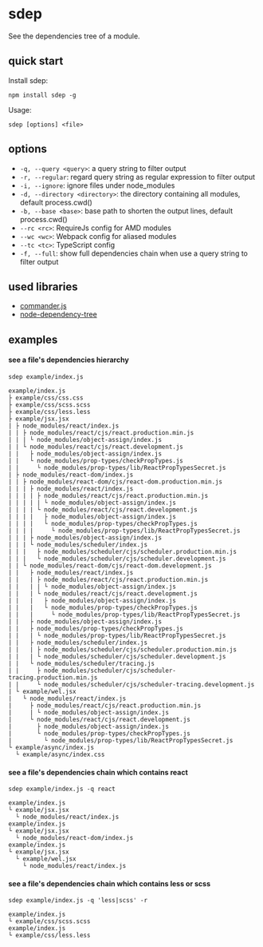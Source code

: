 # sdep

See the dependencies tree of a module.

## quick start

Install sdep:

```
npm install sdep -g
```

Usage:

```
sdep [options] <file>
```

## options

- `-q, --query <query>`: a query string to filter output
- `-r, --regular`: regard query string as regular expression to filter output
- `-i, --ignore`: ignore files under node_modules
- `-d, --directory <directory>`: the directory containing all modules, default process.cwd()
- `-b, --base <base>`: base path to shorten the output lines, default process.cwd()
- `--rc <rc>`: RequireJs config for AMD modules
- `--wc <wc>`: Webpack config for aliased modules
- `--tc <tc>`: TypeScript config
- `-f, --full`: show full dependencies chain when use a query string to filter output

## used libraries

- [commander.js](https://github.com/tj/commander.js)
- [node-dependency-tree](https://github.com/dependents/node-dependency-tree)

## examples

#### see a file's dependencies hierarchy

```
sdep example/index.js
```

```
example/index.js
├ example/css/css.css
├ example/css/scss.scss
├ example/css/less.less
├ example/jsx.jsx
| ├ node_modules/react/index.js
| | ├ node_modules/react/cjs/react.production.min.js
| | | └ node_modules/object-assign/index.js
| | └ node_modules/react/cjs/react.development.js
| |   ├ node_modules/object-assign/index.js
| |   └ node_modules/prop-types/checkPropTypes.js
| |     └ node_modules/prop-types/lib/ReactPropTypesSecret.js
| ├ node_modules/react-dom/index.js
| | ├ node_modules/react-dom/cjs/react-dom.production.min.js
| | | ├ node_modules/react/index.js
| | | | ├ node_modules/react/cjs/react.production.min.js
| | | | | └ node_modules/object-assign/index.js
| | | | └ node_modules/react/cjs/react.development.js
| | | |   ├ node_modules/object-assign/index.js
| | | |   └ node_modules/prop-types/checkPropTypes.js
| | | |     └ node_modules/prop-types/lib/ReactPropTypesSecret.js
| | | ├ node_modules/object-assign/index.js
| | | └ node_modules/scheduler/index.js
| | |   ├ node_modules/scheduler/cjs/scheduler.production.min.js
| | |   └ node_modules/scheduler/cjs/scheduler.development.js
| | └ node_modules/react-dom/cjs/react-dom.development.js
| |   ├ node_modules/react/index.js
| |   | ├ node_modules/react/cjs/react.production.min.js
| |   | | └ node_modules/object-assign/index.js
| |   | └ node_modules/react/cjs/react.development.js
| |   |   ├ node_modules/object-assign/index.js
| |   |   └ node_modules/prop-types/checkPropTypes.js
| |   |     └ node_modules/prop-types/lib/ReactPropTypesSecret.js
| |   ├ node_modules/object-assign/index.js
| |   ├ node_modules/prop-types/checkPropTypes.js
| |   | └ node_modules/prop-types/lib/ReactPropTypesSecret.js
| |   ├ node_modules/scheduler/index.js
| |   | ├ node_modules/scheduler/cjs/scheduler.production.min.js
| |   | └ node_modules/scheduler/cjs/scheduler.development.js
| |   └ node_modules/scheduler/tracing.js
| |     ├ node_modules/scheduler/cjs/scheduler-tracing.production.min.js
| |     └ node_modules/scheduler/cjs/scheduler-tracing.development.js
| └ example/wel.jsx
|   └ node_modules/react/index.js
|     ├ node_modules/react/cjs/react.production.min.js
|     | └ node_modules/object-assign/index.js
|     └ node_modules/react/cjs/react.development.js
|       ├ node_modules/object-assign/index.js
|       └ node_modules/prop-types/checkPropTypes.js
|         └ node_modules/prop-types/lib/ReactPropTypesSecret.js
└ example/async/index.js
  └ example/async/index.css
```

#### see a file's dependencies chain which contains react

```
sdep example/index.js -q react
```

```
example/index.js
└ example/jsx.jsx
  └ node_modules/react/index.js
example/index.js
└ example/jsx.jsx
  └ node_modules/react-dom/index.js
example/index.js
└ example/jsx.jsx
  └ example/wel.jsx
    └ node_modules/react/index.js
```

#### see a file's dependencies chain which contains less or scss

```
sdep example/index.js -q 'less|scss' -r
```

```
example/index.js
└ example/css/scss.scss
example/index.js
└ example/css/less.less
```
